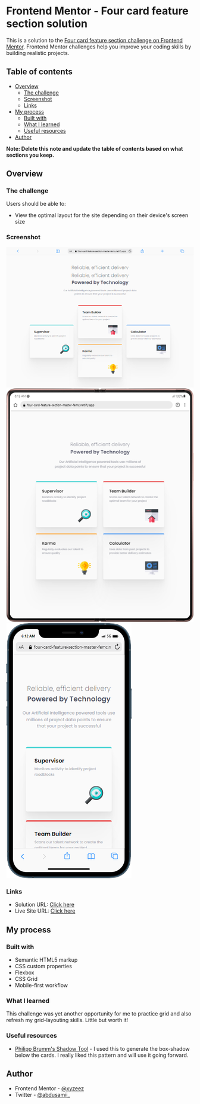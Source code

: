 # Frontend Mentor - Four card feature section solution

This is a solution to the [Four card feature section challenge on Frontend Mentor](https://www.frontendmentor.io/challenges/four-card-feature-section-weK1eFYK). Frontend Mentor challenges help you improve your coding skills by building realistic projects. 

## Table of contents

- [Overview](#overview)
  - [The challenge](#the-challenge)
  - [Screenshot](#screenshot)
  - [Links](#links)
- [My process](#my-process)
  - [Built with](#built-with)
  - [What I learned](#what-i-learned)
  - [Useful resources](#useful-resources)
- [Author](#author)

**Note: Delete this note and update the table of contents based on what sections you keep.**

## Overview

### The challenge

Users should be able to:

- View the optimal layout for the site depending on their device's screen size

### Screenshot

![](./Screenshots/Desktop.png)
![](./Screenshots/Tablet.png)
![](./Screenshots/mobile.png)


### Links

- Solution URL: [Click here](https://www.frontendmentor.io/solutions/responsive-four-card-feature-section-KIDevV9VEn)
- Live Site URL: [Click here](https://four-card-feature-section-master-femc.netlify.app/)

## My process

### Built with

- Semantic HTML5 markup
- CSS custom properties
- Flexbox
- CSS Grid
- Mobile-first workflow


### What I learned

This challenge was yet another opportunity for me to practice grid and also refresh my grid-layouting skills. Little but worth it!


### Useful resources

- [Philipp Brumm's Shadow Tool](https://shadows.brumm.af/) - I used this to generate the box-shadow below the cards. I really liked this pattern and will use it going forward.


## Author

- Frontend Mentor - [@xyzeez](https://www.frontendmentor.io/profile/xyzeez)
- Twitter - [@abdusamii_](https://twitter.com/abdusamii_)

